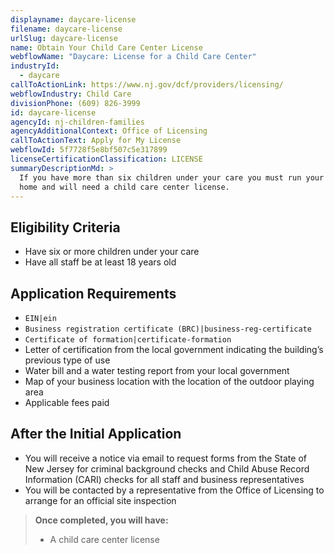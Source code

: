 ```yaml
---
displayname: daycare-license
filename: daycare-license
urlSlug: daycare-license
name: Obtain Your Child Care Center License
webflowName: "Daycare: License for a Child Care Center"
industryId:
  - daycare
callToActionLink: https://www.nj.gov/dcf/providers/licensing/
webflowIndustry: Child Care
divisionPhone: (609) 826-3999
id: daycare-license
agencyId: nj-children-families
agencyAdditionalContext: Office of Licensing
callToActionText: Apply for My License
webflowId: 5f7728f5e8bf507c5e317899
licenseCertificationClassification: LICENSE
summaryDescriptionMd: >
  If you have more than six children under your care you must run your child care services outside of your
  home and will need a child care center license.
---
```


## Eligibility Criteria

- Have six or more children under your care
- Have all staff be at least 18 years old

## Application Requirements

- `EIN|ein`
- `Business registration certificate (BRC)|business-reg-certificate`
- `Certificate of formation|certificate-formation`
- Letter of certification from the local government indicating the building’s previous type of use
- Water bill and a water testing report from your local government
- Map of your business location with the location of the outdoor playing area
- Applicable fees paid

## After the Initial Application

- You will receive a notice via email to request forms from the State of New Jersey for criminal background checks and Child Abuse Record Information (CARI) checks for all staff and business representatives
- You will be contacted by a representative from the Office of Licensing to arrange for an official site inspection

> **Once completed, you will have:**
>
> - A child care center license
